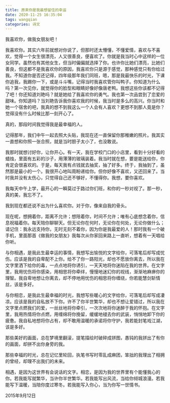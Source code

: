 ```yaml
---
title: 原来你是我最想留住的幸运
date: 2020-11-25 16:35:04
tags: wangqian
categories: 诗文
---
```

我喜欢你，做我女朋友吧！

我喜欢你。其实六年前就想对你说了，但那时还太懵懂，不懂爱情，喜欢与不喜欢，觉得一个女生很漂亮，人又很善良，便喜欢了。你就是我当时心中这样的一位女同学。虽然也有其他女生，但当时偏偏就选择了你。也许你比她们漂亮，比她们善良，但这都不是我喜欢你的原因，我喜欢你只是源于感觉，那种感觉只有你给过我。不知道你是否还记得，四年级那年我们同班，嗯，那是我最快乐的时光，下课你追我，我踢你一下，或是斗斗嘴，记得当时我喜欢管你叫鸭子。你知道为什么吗？第一次见你，就觉得你的脸型和眼睛好像好像唐老鸭。我想这些你该都不记得了吧！你还知道刘艳吗？就是她给了我喜欢你的勇气。我也第一次品尝到了恋爱的甜味。你知道吗？当刘艳告诉我你喜欢我的时候，我当时是多么的高兴。你当时和她一个宿舍的吧，我真的想不到我这么一个人会有人喜欢？更想不到那人竟是你？觉得没有什么时候比那一刻开心了。

真的，那段时间我觉得我是最幸福的人。

记得那年，我们中午一起去照大头贴，我现在还一直保留你那稚嫩的照片。我其实一直想和你照一张合照，就是当时胆子太小了，也没敢说。

我那时就想讨好你，让你开心。有一天，我在学校门口的小店里，看到十分好看的蜡烛，里面有五彩的沙子，用薄薄的玻璃装着。我当时就在想，要是能送给你，你肯定会很喜欢的。于是，每天我有点钱就去抽奖，抽了好多。终于，我抽到了，虽然那是最小的一个。我很开心地叫周盼递给你。但你好像不喜欢，又还回来了。当时我并没有太伤心，只觉得自己还不够好，不懂得你。我想，要你喜欢。

我每天中午上学，最开心的一瞬莫过于路过你们班，和你的一秒对视了。那一秒，真的美，我忘不了。

我到现在都还说不出为什么喜欢你。对于你，像来自我的骨头。

现在呢，想拥着你，距离不允许；想陪着你，时间不允许；唯有心底想念着你，信息祝福着你。每天陪你聊聊天。但无论你在何时，无论你在何处，无论你做什么；请记住：我永远支持你，无时无刻不着你，因为你是我最爱的人！那时我有一个破手机，里面那首《做我的女朋友》我每次从你家回来路上一直听，想着有一天唱给你听。

与你相遇，是我此生最幸运的事情，我想写出愉悦的文字给你，可落笔后却写成忧伤。应该是我的自卑配不上你。给不了你一路阳光，却也不愿放你离去，所以我在文字里洒下给你的毒，一点点地将你诱引，一天天地将你迷陷在我的世界。在文字里，我用忧伤将你感染，用相思将你牵绊，慢慢地迷幻你的视线，渐渐地麻痹你的理智。我自卑地想让你离去，却不停地用忧伤的相思将你缠绕，你若能慧剑斩情丝，该是多好。

与你相恋，是我此生最幸福的时光，我想写些暖心的文字给你，可落笔后却写成凄凉。应该是我的自私放不下你。许不了你半世繁华，却也不想让爱错过，所以我在文字里点燃我们的爱，一丝丝地将你牵引，一次次地将你迷醉于我的怀抱。在文字里，我用热情将你点燃，用缠绵将你挽留，缓缓地褪去你的武装，悄悄地卸下你的疲惫。我自私地想将你占有，却不敢用温暖的承诺将你守护，我若能封笔戏江湖，该是多好。

那些美好的画面，总在梦境里翻滚，提笔描绘时破碎成拼图，愚钝的我拼出了有你的画面，却拼不出你身旁的我。

那些幸福的时光，总在记忆里轮回，执笔书写时零乱成麻团，笨拙的我理出了相拥的曾经，却理不出我们的未来。

相遇，是因为这世界有会说话的文字。相恋，是因为我的世界里有个能懂我心的你。若我能写就繁华，当许你半世繁华。若我能写出风流，当给你倾城浪漫。若我能写下温暖，当陪你度过寒冬。若我能写入你心，当为你写一世情书。

2015年9月12日
